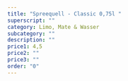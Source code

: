 ```yaml
---
title: "Spreequell - Classic 0,75l "
superscript: ""
category: Limo, Mate & Wasser
subcategory: ""
description: ""
price1: 4,5
price2: ""
price3: ""
order: "0"
---
```

